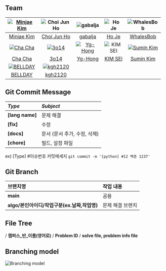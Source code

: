 ## Team

| [![Minjae Kim](https://avatars.githubusercontent.com/u/33440010)](https://github.com/minjae9610) |                    ![Choi Jun Ho](https://avatars.githubusercontent.com/u/39554558)                     |                ![gabalja](https://avatars.githubusercontent.com/u/80046476)                |  ![Ho Je](https://avatars.githubusercontent.com/u/83208807)  | ![WhalesBob](https://avatars.githubusercontent.com/u/96509257) |
|:------------------------------------------------------------------------------------------------:|:-------------------------------------------------------------------------------------------------------:| :----------------------------------------------------------------------------------------: | :----------------------------------------------------------: | :------------------------------------------------------------: |
|                           [Minjae Kim](https://github.com/minjae9610)                            |                             [Choi Jun Ho](https://github.com/junhochoi-dev)                             |                           [gabalja](https://github.com/gabalja)                            |             [Ho Je](https://github.com/zini9188)             |           [WhalesBob](https://github.com/WhalesBob)            |
|  [![Cha Cha](https://avatars.githubusercontent.com/u/90785316)](https://github.com/ChaCha3088)   |          [![3o14](https://avatars.githubusercontent.com/u/101818687)](https://github.com/3o14)          | [![Yg-Hong](https://avatars.githubusercontent.com/u/89956603)](https://github.com/Yg-Hong) | ![KIM SEI](https://avatars.githubusercontent.com/u/74192619) |  [![Sumin Kim](https://avatars.githubusercontent.com/u/87856793)](https://github.com/Sumin-Kim-dev)                                                             |
|                             [Cha Cha](https://github.com/ChaCha3088)                             |                                     [3o14](https://github.com/3o14)                                     |                           [Yg-Hong](https://github.com/Yg-Hong)                            |           [KIM SEI](https://github.com/KIMSEI1124)           |       [Sumin Kim](https://github.com/Sumin-Kim-dev)                                                         |
|    [![BELLDAY](https://avatars.githubusercontent.com/u/92672351)](https://github.com/bellday)    |       [![kgh2120](https://avatars.githubusercontent.com/u/76154390)](https://github.com/kgh2120)        |
|                             [BELLDAY](https://github.com/bellday)                                |                                                 [kgh2120](https://github.com/kgh2120)                   |



## Git Commit Message

| _Type_          | _Subject_                    |
| :-------------- | :--------------------------- |
| **[lang name]** | 문제 해결                    |
| **[fix]**       | 수정                         |
| **[docs]**      | 문서 (문서 추가, 수정, 삭제) |
| **[chore]**     | 빌드, 설정 파일              |

ex) [Type] #이슈번호 커밋메세지 `git commit -m '[python] #12 백준 1237'`

## Git Branch

| 브랜치명                                     | 작업 내용        |
| :------------------------------------------- | :--------------- |
| **main**                                     | 공용             |
| **algo/본인아이디/작업구분(ex.날짜,작업명)** | 문제 해결 브랜치 |

## File Tree

/ **캠퍼스_반_이름(영어로)** / **Problem ID** / **solve file, problem info file**

## Branching model

![Branching model](https://github.com/SSAFY-10th/algorithm/assets/33440010/3d370256-db41-43c5-8043-cc50d0b4a880)
